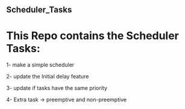 ## Scheduler_Tasks
# This Repo contains the Scheduler Tasks:
  1- make a simple scheduler
  
  2- update the Initial delay feature
  
  3- update if tasks have the same priority
  
  4- Extra task → preemptive and non-preemptive
